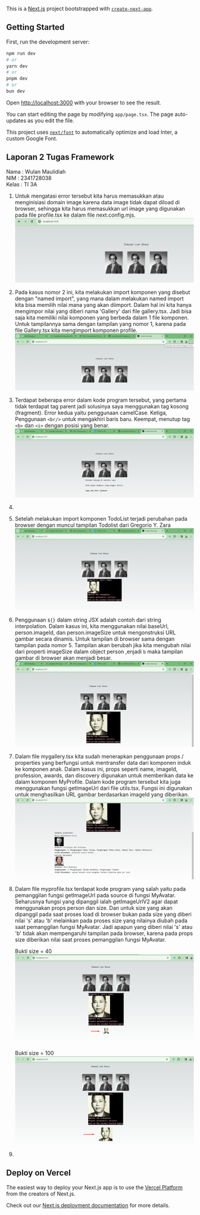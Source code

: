 This is a [Next.js](https://nextjs.org/) project bootstrapped with [`create-next-app`](https://github.com/vercel/next.js/tree/canary/packages/create-next-app).

## Getting Started

First, run the development server:

```bash
npm run dev
# or
yarn dev
# or
pnpm dev
# or
bun dev
```

Open [http://localhost:3000](http://localhost:3000) with your browser to see the result.

You can start editing the page by modifying `app/page.tsx`. The page auto-updates as you edit the file.

This project uses [`next/font`](https://nextjs.org/docs/basic-features/font-optimization) to automatically optimize and load Inter, a custom Google Font.

## Laporan 2 Tugas Framework

Nama : Wulan Maulidiah <br>
NIM : 2341728038 <br>
Kelas : TI 3A <br>

1. Untuk mengatasi error tersebut kita harus memasukkan atau menginisiasi domain image karena data image tidak dapat diload di browser, sehingga kita harus memasukkan url image yang digunakan pada file profile.tsx ke dalam file next.config.mjs.
![Screenshoot](assets-report/W03-1.png)

2. Pada kasus nomor 2 ini, kita melakukan import komponen yang disebut dengan "named import", yang mana dalam melakukan named import kita bisa memilih nilai mana yang akan diimport. Dalam hal ini kita hanya mengimpor nilai yang diberi nama 'Gallery' dari file gallery.tsx. Jadi bisa saja kita memiliki nilai komponen yang berbeda dalam 1 file komponen. Untuk tampilannya sama dengan tampilan yang nomor 1, karena pada file Gallery.tsx kita mengimport komponen profile.
![Screenshoot](assets-report/W03-2.png)

3. Terdapat beberapa error dalam kode program tersebut, yang pertama tidak terdapat tag parent jadi solusinya saya menggunakan tag kosong (fragment). Error kedua yaitu penggunaan camelCase. Ketiga, Penggunaan `<br/>` untuk mengakhiri baris baru. Keempat, menutup tag `<b>` dan `<i>` dengan posisi yang benar.
![Screenshoot](assets-report/W03-3.png)

4. 

5. Setelah melakukan import komponen TodoList terjadi perubahan pada browser dengan muncul tampilan Todolist dari Gregorio Y. Zara
![Screenshoot](assets-report/W03-5.png)

6. Penggunaan `${}` dalam string JSX adalah contoh dari string interpolation. Dalam kasus ini, kita menggunakan nilai baseUrl, person.imageId, dan person.imageSize untuk mengonstruksi URL gambar secara dinamis. Untuk tampilan di browser sama dengan tampilan pada nomor 5. Tampilan akan berubah jika kita mengubah nilai dari properti imageSize dalam object person ,enjadi `b` maka tampilan gambar di browser akan menjadi besar.
![Screenshoot](assets-report/W03-6.png)

7. Dalam file mygallery.tsx kita sudah menerapkan penggunaan props / properties yang berfungsi untuk mentransfer data dari komponen induk ke komponen anak. Dalam kasus ini, props seperti name, imageId, profession, awards, dan discovery digunakan untuk memberikan data ke dalam komponen MyProfile. Dalam kode program tersebut kita juga menggunakan fungsi getImageUrl dari file utils.tsx. Fungsi ini digunakan untuk menghasilkan URL gambar berdasarkan imageId yang diberikan.
![Screenshoot](assets-report/W03-7.png)

8. Dalam file myprofile.tsx terdapat kode program yang salah yaitu pada pemanggilan fungsi getImageUrl pada source di fungsi MyAvatar. Seharusnya fungsi yang dipanggil ialah getImageUrlV2 agar dapat menggunakan props person dan size. Dan untuk size yang akan dipanggil pada saat proses load di browser bukan pada size yang diberi nilai 's' atau 'b' melainkan pada proses size yang nilainya diubah pada saat pemanggilan fungsi MyAvatar. Jadi apapun yang diberi nilai 's' atau 'b' tidak akan mempengaruhi tampilan pada browser, karena pada props size diberikan nilai saat proses pemanggilan fungsi MyAvatar.

    Bukti size = 40
![Screenshoot](assets-report/W03-8.png)

    Bukti size = 100
    ![Screenshoot](assets-report/W03-8a.png)

9. 

## Deploy on Vercel

The easiest way to deploy your Next.js app is to use the [Vercel Platform](https://vercel.com/new?utm_medium=default-template&filter=next.js&utm_source=create-next-app&utm_campaign=create-next-app-readme) from the creators of Next.js.

Check out our [Next.js deployment documentation](https://nextjs.org/docs/deployment) for more details.
